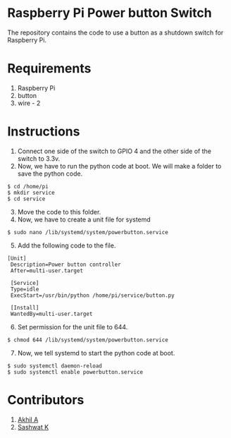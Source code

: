 # Raspberry Pi Power button Switch 
The repository contains the code to use a button as a shutdown switch for Raspberry Pi.

# Requirements

1. Raspberry Pi
2. button
3. wire - 2

# Instructions

1. Connect one side of the switch to GPIO 4 and the other side of the switch to 3.3v.
2. Now, we have to run the python code at boot. We will make a folder to save the python code.
```
$ cd /home/pi
$ mkdir service
$ cd service
```
3. Move the code to this folder.
4. Now, we have to create a unit file for systemd
```
$ sudo nano /lib/systemd/system/powerbutton.service
```
5. Add the following code to the file.
```
[Unit]
 Description=Power button controller
 After=multi-user.target

 [Service]
 Type=idle
 ExecStart=/usr/bin/python /home/pi/service/button.py

 [Install]
 WantedBy=multi-user.target
```
6. Set permission for the unit file to 644.
```
$ chmod 644 /lib/systemd/system/powerbutton.service
```
7. Now, we tell systemd to start the python code at boot.
```
$ sudo systemctl daemon-reload
$ sudo systemctl enable powerbutton.service
```

# Contributors

1. [Akhil A](https://github.com/theonlyakhil)
2. [Sashwat K](https://www.sashwat.in)
